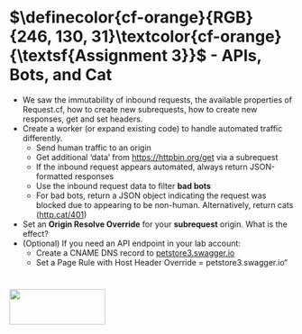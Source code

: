 # $\definecolor{cf-orange}{RGB}{246, 130, 31}\textcolor{cf-orange}{\textsf{Assignment  3}}$ - APIs, Bots, and Cat

 - We saw the immutability of inbound requests, the available properties of Request.cf, how to create new subrequests, how to create new responses, get and set headers.  
 - Create a worker (or expand existing code) to handle automated traffic differently.
   - Send human traffic to an origin
   - Get additional ‘data’  from https://httpbin.org/get via a subrequest
   - If the inbound request appears automated, always return JSON-formatted responses
   - Use the inbound request data to filter **bad bots**
   - For bad bots, return a JSON object indicating the request was blocked due to appearing to be non-human. Alternatively, return cats ([http.cat/401](https://http.cat/401))  
- Set an **Origin Resolve Override** for your **subrequest** origin. What is the effect?  
- (Optional) If you need an API endpoint in your lab account:
  - Create a CNAME DNS record to [petstore3.swagger.io](https://petstore3.swagger.io)
  - Set a Page Rule with Host Header Override = petstore3.swagger.io“

# 
<img width="170" height="63.163" src="https://blog-cloudflare-com-assets.storage.googleapis.com/2019/06/logo-cloudflare-dark-1.svg">
